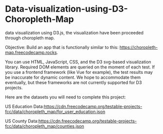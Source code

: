 # Data-visualization-using-D3-Choropleth-Map

data visualization using D3.js, the visualization have been proceeded through choropleth map.

Objective: Build an app that is functionally similar to this: https://choropleth-map.freecodecamp.rocks.

You can use HTML, JavaScript, CSS, and the D3 svg-based visualization library. 
Required DOM elements are queried on the moment of each test. If you use a frontend framework (like Vue for example), the test results may be inaccurate for dynamic content. We hope to accommodate them eventually, but these frameworks are not currently supported for D3 projects.

Here are the datasets you will need to complete this project:

US Education Data:https://cdn.freecodecamp.org/testable-projects-fcc/data/choropleth_map/for_user_education.json

US County Data:https://cdn.freecodecamp.org/testable-projects-fcc/data/choropleth_map/counties.json
